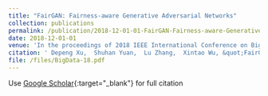 ```yaml
---
title: "FairGAN: Fairness-aware Generative Adversarial Networks"
collection: publications
permalink: /publication/2018-12-01-01-FairGAN-Fairness-aware-Generative-Adversarial-Networks/
date: 2018-12-01-01
venue: 'In the proceedings of 2018 IEEE International Conference on Big Data (Big Data)'
citation: ' Depeng Xu,  Shuhan Yuan,  Lu Zhang,  Xintao Wu, &quot;FairGAN: Fairness-aware Generative Adversarial Networks.&quot; In the proceedings of 2018 IEEE International Conference on Big Data (Big Data), 2018.'
file: /files/BigData-18.pdf
---
```

Use [Google Scholar](https://scholar.google.com/scholar?q=FairGAN:+Fairness+aware+Generative+Adversarial+Networks){:target="_blank"} for full citation